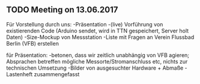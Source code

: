 TODO Meeting on 13.06.2017
-----

Für Vorstellung durch uns:
-Präsentation
-(live) Vorführung von existierenden Code (Arduino sendet, wird in TTN gespeichert, Server holt Daten)
-Size-Mockup von Messstation
-Liste mit Fragen an Verein Flussbad Berlin (VFB) erstellen

für Präsentation:
-betonen, dass wir zeitlich unabhängig von VFB agieren; Absprachen betreffen mögliche Messorte/Stromanschluss etc, nichts zur technischen Umsetzung
-Bilder von ausgesuchter Hardware + Abmaße
-Lastenheft zusammengefasst


